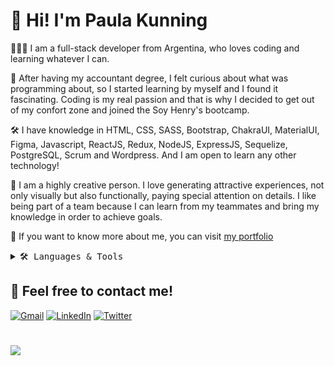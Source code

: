 # 👋 Hi! I'm Paula Kunning

🙋🏼‍♀️ I am a full-stack developer from Argentina, who loves coding and learning whatever I can.


🚀 After having my accountant degree, I felt curious about what was programming about, so I started learning by myself and I found it fascinating. Coding is my real passion and that is why I decided to get out of my confort zone and joined the Soy Henry's bootcamp.


🛠 I have knowledge in HTML, CSS, SASS, Bootstrap, ChakraUI, MaterialUI, Figma, Javascript, ReactJS, Redux, NodeJS, ExpressJS, Sequelize, PostgreSQL, Scrum and Wordpress. And I am open to learn any other technology!


🎨 I am a highly creative person. I love generating attractive experiences, not only visually but also functionally, paying special attention on details. I like being part of a team because I can learn from my teammates and bring my knowledge in order to achieve goals. 


💼 If you want to know more about me, you can visit [my portfolio](https://paulakunning.vercel.app/)


<details>
    <summary> <samp> 🛠 Languages & Tools </samp></summary>
  
  <table align="center">
  <tr>
    <td align="center" width="100">
      <a href="#">
        <img src="https://upload.wikimedia.org/wikipedia/commons/6/61/HTML5_logo_and_wordmark.svg" width="50" height="50" alt="HTML5" />
      </a>
      <br>HTML5
    </td>
    <td align="center" width="100">
      <a href="#">
        <img src="https://upload.wikimedia.org/wikipedia/commons/d/d5/CSS3_logo_and_wordmark.svg" width="50" height="50" alt="CSS3" />
      </a>
      <br>CSS3
    </td>
    <td align="center" width="100">
      <a href="#">
        <img src="https://upload.wikimedia.org/wikipedia/commons/9/99/Unofficial_JavaScript_logo_2.svg" width="50" height="50" alt="JavaScript" />
      </a>
      <br>JavaScript
    </td>
    <td align="center"  width="100">
      <a href="#">
        <img src="https://upload.wikimedia.org/wikipedia/commons/9/96/Sass_Logo_Color.svg" width="50" height="50" alt="Sass" />
      </a>
      <br>Sass
    </td>
    <td align="center"  width="100">
      <a href="#">
        <img src="https://upload.wikimedia.org/wikipedia/commons/b/b2/Bootstrap_logo.svg" width="50" height="40" alt="Bootstrap" />
      </a>
      <br>Bootstrap
    </td>

  </tr>
    <td align="center" width="100">
      <a href="#">
        <img src="https://www.vectorlogo.zone/logos/reactjs/reactjs-icon.svg" width="50" height="50" alt="React" />
      </a>
      <br>React
    </td>
    <td align="center" width="100">
      <a href="#">
        <img src="https://raw.githubusercontent.com/sachinverma53121/sachinverma53121/master/icons/redux.png" width="50" height="50" alt="Redux" />
      </a>
      <br>Redux
    </td>
    </td>
    <td align="center" width="100">
      <a href="#">
        <img src="https://upload.wikimedia.org/wikipedia/commons/d/d9/Node.js_logo.svg" width="50" height="50" alt="NodeJS" />
      </a>
      <br>Node.js
    </td>
    <td align="center" width="100"> 
      <a href="#" >
        <img src="https://www.vectorlogo.zone/logos/expressjs/expressjs-icon.svg" width="50" height="50" alt="ExpressJS" />
      </a>
      <br>Express.js
    </td>
    <td align="center" width="100">
      <a href="#">
        <img src="https://raw.githubusercontent.com/sachinverma53121/sachinverma53121/master/icons/psql.png" width="50" height="50" alt="Postgresql" />
      </a>
      <br>PostgreSQL
    </td>
  </tr>
</table>
       
</details>








## 📲 **Feel free to contact me!**

[![Gmail](https://img.shields.io/badge/-GMAIL-D14836?style=for-the-badge&logo=gmail&logoColor=white)](mailto:paulakunning@gmail.com)
[![LinkedIn](https://img.shields.io/badge/-LINKEDIN-0077B5?style=for-the-badge&logo=linkedin&logoColor=white)](https://www.linkedin.com/in/paula-kunning/)
[![Twitter](https://img.shields.io/badge/Twitter-1DA1F2?style=for-the-badge&logo=twitter&logoColor=white)](https://twitter.com/pau_dev_)

# 
![](https://komarev.com/ghpvc/?username=paulakunning&style=for-the-badge&color=e56b6f)

